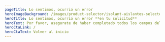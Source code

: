 ```yaml
---
pageTitle: Lo sentimos, ocurrió un error
heroImageBackground: /images/product-selector/isolant-aislantes-selector-de-producto-resultados-fondo.jpg
heroTitle: Lo sentimos, ocurrió un error **en tu solicitud**
heroText: Por favor, asegurate de haber completado todos los campos del formulario, incluyendo la validación contra spam, y volvé a intentarlo.
heroCtaLink: /
heroCtaText: Volver al inicio
---
```

